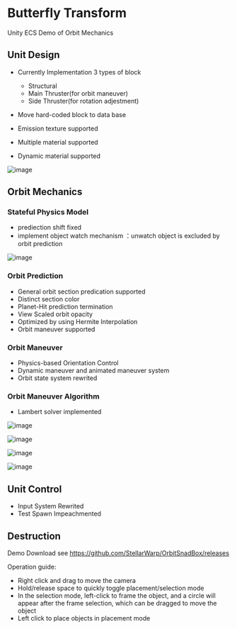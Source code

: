 # Butterfly Transform

Unity ECS Demo of Orbit Mechanics

## Unit Design

- Currently Implementation 3 types of block
  - Structural
  - Main Thruster(for orbit maneuver)
  - Side Thruster(for rotation adjestment)
 
- Move hard-coded block to data base
- Emission texture supported
- Multiple material supported
- Dynamic material supported

![image](https://github.com/StellarWarp/OrbitSandBox/assets/49562703/4ffd5f58-d7fd-453f-8160-6a76b7d43a5f)

## Orbit Mechanics

### Stateful Physics Model

- prediection shift fixed
- implement object watch mechanism ：unwatch object is excluded by orbit prediction

![image](https://github.com/StellarWarp/ButterflyTransform/assets/49562703/f3f3ba2e-da1c-45e5-b1b9-d47d035509a9)


### Orbit Prediction

- General orbit section predication supported
- Distinct section color
- Planet-Hit prediction termination
- View Scaled orbit opacity
- Optimized by using Hermite Interpolation
- Orbit maneuver supported

### Orbit Maneuver

- Physics-based Orientation Control
- Dynamic maneuver and animated maneuver system
- Orbit state system rewrited

### Orbit Maneuver Algorithm

- Lambert solver implemented 


![image](https://github.com/StellarWarp/OrbitSandBox/assets/49562703/023d67bd-584a-49fb-a7d9-8be537d321fb)


![image](https://github.com/StellarWarp/OrbitSandBox/assets/49562703/3e68554d-e915-4791-8b9d-c76998ecacfa)


![image](https://github.com/StellarWarp/OrbitSandBox/assets/49562703/829d22aa-8bc1-4302-bf50-42bfc96130f4)


![image](https://github.com/StellarWarp/OrbitSandBox/assets/49562703/9d7c49d0-94fc-4b76-9442-547b59d638d6)

## Unit Control

- Input System Rewrited
- Test Spawn Impeachmented


## Destruction


Demo Download see https://github.com/StellarWarp/OrbitSnadBox/releases

Operation guide:
- Right click and drag to move the camera
- Hold/release space to quickly toggle placement/selection mode
- In the selection mode, left-click to frame the object, and a circle will appear after the frame selection, which can be dragged to move the object
- Left click to place objects in placement mode



